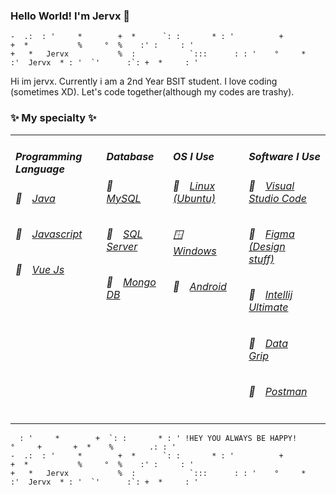 ### Hello World! I'm Jervx 🦊

    -  .:  : '     *        +  *      `: :       * : '          +           +  *           %     °  %    :' :     : ' 
    +   *   Jervx           %  :            `:::      : : '    °     *     :'  Jervx  * : '  `'      :`: +  *     : ' 

Hi im jervx. Currently i am a 2nd Year BSIT student. I love coding (sometimes XD). Let's code together(although my codes are trashy).


### ✨ My specialty ✨ 
<table>
  <tr>
    <td valign="top">
      <h5>Programming Language</h5>
      <h6>🍩&emsp;<a href="#">Java</a>&emsp;</h6>
      <h6>🍰&emsp;<a href="#">Javascript<a>&emsp;</h6>
      <h6>🍪&emsp;<a href="#">Vue Js</a>&emsp;</h6>
      </td>
      <td valign="top">
      <h5>Database</h5>
      <h6>🍞&emsp;<a href="#">MySQL</a>&emsp;</h6>
      <h6>🍕&emsp;<a href="#">SQL Server<a>&emsp;</h6>
      <h6>🍌&emsp;<a href="#">Mongo DB</a>&emsp;</h6>
      </td>
      <td valign="top">
      <h5>OS I Use</h5>
      <h6>🐧&emsp;<a href="#">Linux (Ubuntu)</a>&emsp;</h6>
      <h6>🪟&emsp;<a href="#">Windows<a>&emsp;</h6>
      <h6>📱&emsp;<a href="#">Android</a>&emsp;</h6>
      </td>
      <td valign="top">
      <h5>Software I Use</h5>
      <h6>🥞&emsp;<a href="#">Visual Studio Code</a>&emsp;</h6>
      <h6>🥩&emsp;<a href="#">Figma (Design stuff)</a>&emsp;</h6>
      <h6>🥧&emsp;<a href="#">Intellij Ultimate<a>&emsp;</h6>
      <h6>🥑&emsp;<a href="#">Data Grip<a>&emsp;</h6>
      <h6>🧀&emsp;<a href="#">Postman<a>&emsp;</h6>
      </td>
  </tr>
</table>
          
          
      : '     *        +  `: :       * : ' !HEY YOU ALWAYS BE HAPPY!      °     +       +  *    %        .: : ' 
    -  .:  : '     *        +  *      `: :       * : '          +           +  *           %     °  %    :' :     : ' 
    +   *   Jervx           %  :            `:::      : : '    °     *     :'  Jervx  * : '  `'      :`: +  *     : ' 
